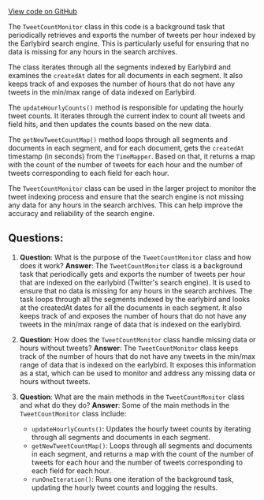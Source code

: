 [View code on GitHub](https://github.com/misbahsy/the-algorithm/src/java/com/twitter/search/earlybird/util/TweetCountMonitor.java)

The `TweetCountMonitor` class in this code is a background task that periodically retrieves and exports the number of tweets per hour indexed by the Earlybird search engine. This is particularly useful for ensuring that no data is missing for any hours in the search archives.

The class iterates through all the segments indexed by Earlybird and examines the `createdAt` dates for all documents in each segment. It also keeps track of and exposes the number of hours that do not have any tweets in the min/max range of data indexed on Earlybird.

The `updateHourlyCounts()` method is responsible for updating the hourly tweet counts. It iterates through the current index to count all tweets and field hits, and then updates the counts based on the new data.

The `getNewTweetCountMap()` method loops through all segments and documents in each segment, and for each document, gets the `createdAt` timestamp (in seconds) from the `TimeMapper`. Based on that, it returns a map with the count of the number of tweets for each hour and the number of tweets corresponding to each field for each hour.

The `TweetCountMonitor` class can be used in the larger project to monitor the tweet indexing process and ensure that the search engine is not missing any data for any hours in the search archives. This can help improve the accuracy and reliability of the search engine.
## Questions: 
 1. **Question**: What is the purpose of the `TweetCountMonitor` class and how does it work?
   **Answer**: The `TweetCountMonitor` class is a background task that periodically gets and exports the number of tweets per hour that are indexed on the earlybird (Twitter's search engine). It is used to ensure that no data is missing for any hours in the search archives. The task loops through all the segments indexed by the earlybird and looks at the createdAt dates for all the documents in each segment. It also keeps track of and exposes the number of hours that do not have any tweets in the min/max range of data that is indexed on the earlybird.

2. **Question**: How does the `TweetCountMonitor` class handle missing data or hours without tweets?
   **Answer**: The `TweetCountMonitor` class keeps track of the number of hours that do not have any tweets in the min/max range of data that is indexed on the earlybird. It exposes this information as a stat, which can be used to monitor and address any missing data or hours without tweets.

3. **Question**: What are the main methods in the `TweetCountMonitor` class and what do they do?
   **Answer**: Some of the main methods in the `TweetCountMonitor` class include:
   - `updateHourlyCounts()`: Updates the hourly tweet counts by iterating through all segments and documents in each segment.
   - `getNewTweetCountMap()`: Loops through all segments and documents in each segment, and returns a map with the count of the number of tweets for each hour and the number of tweets corresponding to each field for each hour.
   - `runOneIteration()`: Runs one iteration of the background task, updating the hourly tweet counts and logging the results.